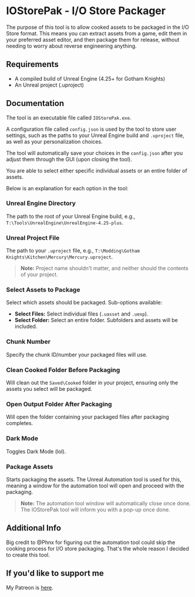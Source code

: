 # IOStorePak - I/O Store Packager

The purpose of this tool is to allow cooked assets to be packaged in the I/O Store format. This means you can extract assets from a game, edit them in your preferred asset editor, and then package them for release, without needing to worry about reverse engineering anything.

## Requirements

- A compiled build of Unreal Engine (4.25+ for Gotham Knights)
- An Unreal project (.uproject)

## Documentation

The tool is an executable file called `IOStorePak.exe`.

A configuration file called `config.json` is used by the tool to store user settings, such as the paths to your Unreal Engine build and `.uproject` file, as well as your personalization choices.

The tool will automatically save your choices in the `config.json` after you adjust them through the GUI (upon closing the tool).

You are able to select either specific individual assets or an entire folder of assets.

Below is an explanation for each option in the tool:

### Unreal Engine Directory

The path to the root of your Unreal Engine build, e.g., `T:\Tools\UnrealEngine\UnrealEngine-4.25-plus`.

### Unreal Project File

The path to your `.uproject` file, e.g., `T:\Modding\Gotham Knights\Kitchen\Mercury\Mercury.uproject`.

> **Note:** Project name shouldn't matter, and neither should the contents of your project.

### Select Assets to Package

Select which assets should be packaged. Sub-options available:

- **Select Files:** Select individual files (`.uasset` and `.uexp`).
- **Select Folder:** Select an entire folder. Subfolders and assets will be included.

### Chunk Number

Specify the chunk ID/number your packaged files will use.

### Clean Cooked Folder Before Packaging

Will clean out the `Saved\Cooked` folder in your project, ensuring only the assets you select will be packaged.

### Open Output Folder After Packaging

Will open the folder containing your packaged files after packaging completes.

### Dark Mode

Toggles Dark Mode (lol).

### Package Assets

Starts packaging the assets. The Unreal Automation tool is used for this, meaning a window for the automation tool will open and proceed with the packaging.

> **Note:** The automation tool window will automatically close once done. The IOStorePak tool will inform you with a pop-up once done.

## Additional Info

Big credit to @Phnx for figuring out the automation tool could skip the cooking process for I/O store packaging. That's the whole reason I decided to create this tool.

## If you'd like to support me

My Patreon is [here](https://www.patreon.com/amMatt).
